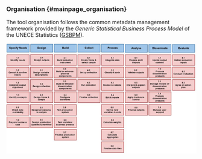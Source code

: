 ### Organisation {#mainpage_organisation}

The tool organisation follows the common metadata management framework provided by the
_Generic Statistical Business Process Model_ of the UNECE Statistics 
([GSBPM](www.unece.org/stats/gsbpm)).

![GSBPM](../../dox/img/GSBPM.png)
